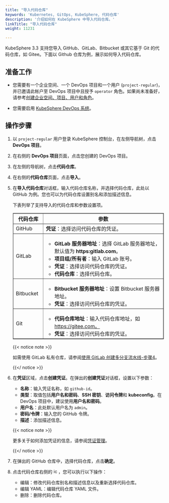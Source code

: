 ```yaml
---
title: "导入代码仓库"
keywords: 'Kubernetes, GitOps, KubeSphere, 代码仓库'
description: '介绍如何在 KubeSphere 中导入代码仓库。'
linkTitle: "导入代码仓库"
weight: 11231

---
```


KubeSphere 3.3 支持您导入 GitHub、GitLab、Bitbucket 或其它基于 Git 的代码仓库，如 Gitee。下面以 Github 仓库为例，展示如何导入代码仓库。

## 准备工作

- 您需要有一个企业空间、一个 DevOps 项目和一个用户 (`project-regular`)，并已邀请此帐户至 DevOps 项目中且授予 `operator` 角色。如果尚未准备好，请参考[创建企业空间、项目、用户和角色](../../../../quick-start/create-workspace-and-project/)。

- 您需要启用 [KubeSphere DevOps 系统](../../../../devops-user-guide/devops-overview/devops-project-management/)。

## 操作步骤

1. 以 `project-regular` 用户登录 KubeSphere 控制台，在左侧导航树，点击 **DevOps 项目**。

2. 在右侧的 **DevOps 项目**页面，点击您创建的 DevOps 项目。

3. 在左侧的导航树，点击**代码仓库**。

4. 在右侧的**代码仓库**页面，点击**导入**。

5. 在**导入代码仓库**对话框，输入代码仓库名称，并选择代码仓库，此处以 GitHub 为例。您也可以为代码仓库设置别名和添加描述信息。

   下表列举了支持导入的代码仓库和参数设置项。
   <table border="1">
     <tbody>
     	<tr>
       	<th width="20%">代码仓库</th>
         <th>参数</th>
       </tr>
       <tr>
       	<td>GitHub</td>
         <td><b>凭证</b>：选择访问代码仓库的凭证。</td>
       </tr>
       <tr>
       	<td>GitLab</td>
         <td>
           <ul>
             <li><b>GitLab 服务器地址</b>：选择 GitLab 服务器地址，默认值为 <b>https:gitlab.com</b>。</li>
             <li><b>项目组/所有者</b>：输入 GitLab 账号。</li>
             <li><b>凭证</b>：选择访问代码仓库的凭证。
             <li><b>代码仓库</b>：选择代码仓库。</li>
           </ul>
         </td>
       <tr>
       	<td>Bitbucket</td>
         <td>
           <ul>
             <li><b>Bitbucket 服务器地址</b>：设置 Bitbucket 服务器地址。</li>
             <li><b>凭证</b>：选择访问代码仓库的凭证。</li>
           </ul>
         </td>
       </tr>
       <tr>
       	<td>Git</td>
         <td>
           <ul>
             <li><b>代码仓库地址</b>：输入代码仓库地址，如 <a href="https://gitee.com">https://gitee.com。</a></li>
             <li><b>凭证</b>：选择访问代码仓库的凭证。</li>
           </ul>
         </td>
       </tr>
     </tbody>
   </table>

   {{< notice note >}}

   如需使用 GitLab 私有仓库，请参阅[使用 GitLab 创建多分支流水线-步骤4](../../../../devops-user-guide/how-to-use/pipelines/gitlab-multibranch-pipeline/)。

   {{</ notice >}}

6. 在**凭证**区域，点击**创建凭证**。在弹出的**创建凭证**对话框，设置以下参数：

   - **名称**：输入凭证名称，如 `github-id`。
   - **类型**：取值包括**用户名和密码**、**SSH 密钥**、**访问令牌**和 **kubeconfig**。在 DevOps 项目中，建议使用**用户名和密码**。
   - **用户名**：此处默认用户名为 `admin`。
   - **密码/令牌**：输入您的 GitHub 令牌。
   - **描述**：添加描述信息。

   {{< notice note >}}

   更多关于如何添加凭证的信息，请参阅[凭证管理](../../../../devops-user-guide/how-to-use/devops-settings/credential-management/)。

   {{</ notice >}}

7. 在弹出的 GitHub 仓库中，选择代码仓库，点击**确定**。

8. 点击代码仓库右侧的 <img src="/images/docs/v3.3/common-icons/three-dots.png" width="15" alt="icon" />，您可以执行以下操作：

   - 编辑：修改代码仓库别名和描述信息以及重新选择代码仓库。
   - 编辑 YAML：编辑代码仓库 YAML 文件。
   - 删除：删除代码仓库。